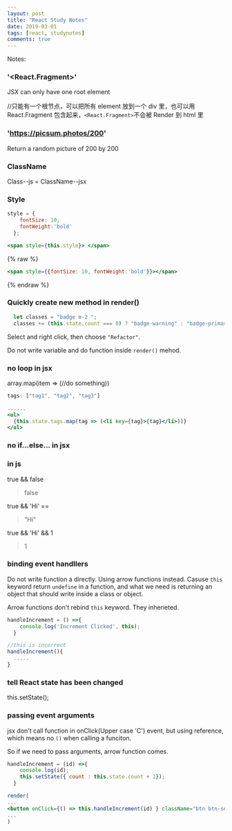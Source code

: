 ```yaml
---
layout: post
title: "React Study Notes" 
date: 2019-03-01
tags: [react, studynotes]
comments: true
---
```


Notes:

### '<React.Fragment>'

JSX can only have one root element

//只能有一个根节点，可以把所有 element 放到一个 div 里，也可以用 React.Fragment 包含起来，`<React.Fragment>`不会被 Render 到 html 里

### 'https://picsum.photos/200'

Return a random picture of 200 by 200

### ClassName

Class--js = ClassName--jsx

### Style
```jsx
style = {
    fontSize: 10,
    fontWeight:'bold'
  };

<span style={this.style}> </span>
```

{% raw %}
```jsx
<span style={{fontSize: 10, fontWeight:'bold'}}></span>
```
{% endraw %}

### Quickly create new method in render()
```jsx
  let classes = "badge m-2 ";
  classes += (this.state.count === 0) ? "badge-warning" : "badge-primary";
```
Select and right click, then choose `"Refactor"`. 

Do not write variable and do function inside `render()` mehod.

### no loop in jsx
array.map(item => (//do something))
```jsx
tags: ["tag1", "tag2", "tag3"]

......
<ul>
  {this.state.tags.map(tag => (<li key={tag}>{tag}</li>))}
</ul>
```
### no if...else... in jsx

### in js
true && false 
>false

true && 'Hi' ==
>"Hi"

true && 'Hi' && 1
>1

### binding event handllers
Do not write function a directly. Using arrow functions instead. Casuse `this` keyword return `undefine` in a function, and what we need is returning an object that should write inside a class or object.

Arrow functions don't rebind `this` keyword. They inherieted.

```jsx
handleIncrement = () =>{
    console.log('Increment Clicked', this);
  }

//this is incorrect
handleIncrement(){
  .....
}
```

### tell React state has been changed
this.setState();

### passing event arguments
jsx don't call function in onClick(Upper case 'C') event, but using reference, which means no `()` when calling a funciton.

So if we need to pass arguments, arrow function comes.

```jsx
handleIncrement = (id) =>{
    console.log(id);
    this.setState({ count : this.state.count + 1});
  }

render(
...
<button onClick={() => this.handleIncrement(id) } className="btn btn-secondary btn-sm">Increament</button>
...
)
```
